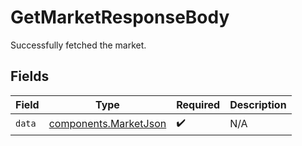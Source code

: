 # GetMarketResponseBody

Successfully fetched the market.


## Fields

| Field                                                          | Type                                                           | Required                                                       | Description                                                    |
| -------------------------------------------------------------- | -------------------------------------------------------------- | -------------------------------------------------------------- | -------------------------------------------------------------- |
| `data`                                                         | [components.MarketJson](../../models/components/marketjson.md) | :heavy_check_mark:                                             | N/A                                                            |